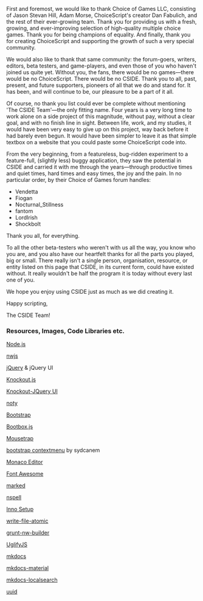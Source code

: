 First and foremost, we would like to thank Choice of Games LLC, consisting of Jason Stevan Hill, Adam Morse, ChoiceScript's creator Dan Fabulich, and the rest of their ever-growing team. Thank you for providing us with a fresh, growing, and ever-improving selection of high-quality multiple choice games. Thank you for being champions of equality. And finally, thank you for creating ChoiceScript and supporting the growth of such a very special community.

We would also like to thank that same community: the forum-goers, writers, editors, beta testers, and game-players, and even those of you who haven't joined us quite yet. Without you, the fans, there would be no games—there would be no ChoiceScript. There would be no CSIDE. Thank you to all, past, present, and future supporters, pioneers of all that we do and stand for. It has been, and will continue to be, our pleasure to be a part of it all.

Of course, no thank you list could ever be complete without mentioning 'The CSIDE Team'—the only fitting name. Four years is a very long time to work alone on a side project of this magnitude, without pay, without a clear goal, and with no finish line in sight. Between life, work, and my studies, it would have been very easy to give up on this project, way back before it had barely even begun. It would have been simpler to leave it as that simple textbox on a website that you could paste some ChoiceScript code into.

From the very beginning, from a featureless, bug-ridden experiment to a feature-full, (slightly less) buggy application, they saw the potential in CSIDE and carried it with me through the years—through productive times and quiet times, hard times and easy times, the joy and the pain. In no particular order, by their Choice of Games forum handles:

  - Vendetta
  - Fiogan
  - Nocturnal_Stillness
  - fantom
  - LordIrish
  - Shockbolt

Thank you all, for everything.

To all the other beta-testers who weren't with us all the way, you know who you are, and you also have our heartfelt thanks for all the parts you played, big or small.
There really isn't a single person, organisation, resource, or entity listed on this page that CSIDE, in its current form, could have existed without. It really wouldn't be half the program it is today without every last one of you.

We hope you enjoy using CSIDE just as much as we did creating it.

Happy scripting,

The CSIDE Team!

<h3>Resources, Images, Code Libraries etc.</h3>
<p><a rel="external" href="http://nodejs.org/">Node.js</a></p>
<p><a rel="external" href="https://github.com/rogerwang/node-webkit">nwjs</a></p>
<p><a rel="external" href="http://jquery.com/">jQuery</a> & jQuery UI</p>
<p><a rel="external" href="http://knockoutjs.com/">Knockout.js</a></p>
<p><a rel="external" href="https://github.com/gvas/knockout-jqueryui">Knockout-JQuery UI</a></p>
<p><a rel="external" href="http://ned.im/noty/">noty</a></p>
<p><a rel="external" href="http://getbootstrap.com/">Bootstrap</a></p>
<p><a rel="external" href="http://bootboxjs.com/">Bootbox.js</a></p>
<p><a rel="external" href="http://craig.is/killing/mice">Mousetrap</a></p>
<p><a rel="external" href="https://github.com/sydcanem/bootstrap-contextmenu">bootstrap contextmenu</a> by sydcanem</p>
<p><a rel="external" href="https://microsoft.github.io/monaco-editor">Monaco Editor</a></p>
<p><a rel="external" href="http://fontawesome.io/">Font Awesome</a></p>
<p><a rel="external" href="https://github.com/chjj/marked">marked</a></p>
<p><a rel="external" href="https://github.com/wooorm/nspell">nspell</a></p>
<p><a rel="external" href="http://www.jrsoftware.org/isinfo.php">Inno Setup</a></p>
<p><a rel="external" href="https://www.npmjs.com/package/write-file-atomic">write-file-atomic</a></p>
<p><a rel="external" href="https://github.com/nwjs/grunt-nw-builder">grunt-nw-builder</a></p>
<p><a rel="external" href="https://github.com/mishoo/UglifyJS">UglifyJS</a></p>
<p><a rel="external" href="https://www.mkdocs.org">mkdocs</a></p>
<p><a rel="external" href="https://squidfunk.github.io/mkdocs-material">mkdocs-material</a></p>
<p><a rel="external" href="https://github.com/wilhelmer/mkdocs-localsearch">mkdocs-localsearch</a></p>
<p><a rel="external" href="https://github.com/uuidjs/uuid">uuid</a></p>